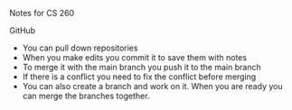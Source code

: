 Notes for CS 260

GitHub
- You can pull down repositories
- When you make edits you commit it to save them with notes
- To merge it with the main branch you push it to the main branch
- If there is a conflict you need to fix the conflict before merging
- You can also create a branch and work on it. When you are ready you can merge the branches together.
